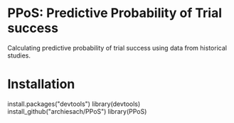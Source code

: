 # PPoS: Predictive Probability of Trial success
Calculating predictive probability of trial success using data from historical studies.

# Installation
install.packages("devtools")
library(devtools)
install_github("archiesach/PPoS")
library(PPoS)
